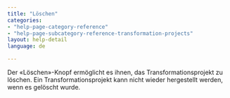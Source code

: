 ```yaml
---
title: "Löschen"
categories:
- "help-page-category-reference"
- "help-page-subcategory-reference-transformation-projects"
layout: help-detail
language: de

---
```


Der &laquo;Löschen&raquo;-Knopf ermöglicht es ihnen, das Transformationsprojekt zu löschen. Ein Transformationsprojekt kann nicht wieder hergestellt werden, wenn es gelöscht wurde.